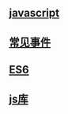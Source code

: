 ## [javascript](javascript/javascript.md)

## [常见事件](javascript/常用事件.md)

## [ES6](javascript/ES6.md)

## [js库](javascript/library.md)


